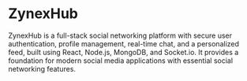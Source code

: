 # ZynexHub
ZynexHub is a full-stack social networking platform with secure user authentication, profile management, real-time chat, and a personalized feed, built using React, Node.js, MongoDB, and Socket.io. It provides a foundation for modern social media applications with essential social networking features.
